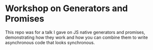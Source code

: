 # Workshop on Generators and Promises

This repo was for a talk I gave on JS native generators and promises, demonstrating how they work and how you can combine them to write asynchronous code that looks synchronous.
